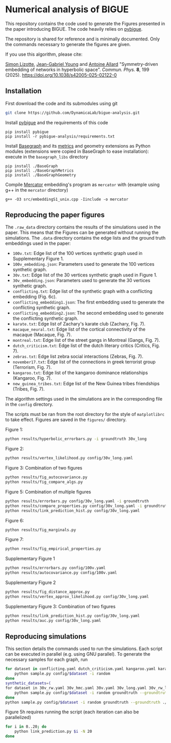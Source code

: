 # Numerical analysis of BIGUE

This repository contains the code used to generate the Figures presented in the paper introducing BIGUE. The code heavily relies on [pybigue].

The repository is shared for reference and is minimally documented. Only the commands necessary to generate the figures are given.

If you use this algorithm, please cite:

[Simon Lizotte](https://siliz4.github.io), [Jean-Gabriel Young](https://jgyoung.ca) and [Antoine Allard](https://antoineallard.github.io)
"Symmetry-driven embedding of networks in hyperbolic space". _Commun. Phys._ __8__, 199 (2025).
https://doi.org/10.1038/s42005-025-02122-0

## Installation

First download the code and its submodules using git
```sh
git clone https://github.com/DynamicaLab/bigue-analysis.git
```
Install [pybigue] and the requirements of this code
```
pip install pybigue
pip install -r pybigue-analysis/requirements.txt
```
Install [Basegraph](https://github.com/BaseGraph/BaseGraph.git) and its [metrics](https://github.com/BaseGraph/BaseGraphMetrics) and geometry extensions as Python modules (extensions were copied in BaseGraph to ease installation): execute in the `basegraph_libs` directory
```
pip install ./BaseGraph
pip install ./BaseGraphMetrics
pip install ./BaseGraphGeometry
```

Compile [Mercator](https://github.com/networkgeometry/mercator) embedding's program as `mercator` with (example using g++ in the `mercator` directory)
```{sh}
g++ -O3 src/embeddingS1_unix.cpp -Iinclude -o mercator
```

## Reproducing the paper figures

The `.raw_data` directory contains the results of the simulations used in the paper.
This means that the Figures can be generated without running the simulations.
The `.data` directory contains the edge lists and the ground truth embeddings used in the paper:

- `100v.txt`: Edge list of the 100 vertices synthetic graph used in Supplementary Figure 1.
- `100v_embedding.json`: Parameters used to generate the 100 vertices synthetic graph.
- `30v.txt`: Edge list of the 30 vertices synthetic graph used in Figure 1.
- `30v_embedding.json`: Parameters used to generate the 30 vertices synthetic graph.
- `conflicting.txt`: Edge list of the synthetic graph with a conflicting embedding (Fig. 6c).
- `conflicting_embedding1.json`: The first embedding used to generate the conflicting synthetic graph.
- `conflicting_embedding2.json`: The second embedding used to generate the conflicting synthetic graph.
- `karate.txt`: Edge list of Zachary's karate club (Zachary, Fig. 7).
- `macaque_neural.txt`: Edge list of the cortical connectivity of the macaque (Macaque, Fig. 7).
- `montreal.txt`: Edge list of the street gangs in Montreal (Gangs, Fig. 7).
- `dutch_criticism.txt`: Edge list of the dutch literary critics (Critics, Fig. 7).
- `zebras.txt`: Edge list zebra social interactions (Zebras, Fig. 7).
- `november17.txt`: Edge list of the connections in greek terrorist group (Terrorism, Fig. 7).
- `kangaroo.txt`: Edge list of the kangaroo dominance relationships (Kangaroo, Fig. 7).
- `new_guinea_tribes.txt`: Edge list of the New Guinea tribes friendships (Tribes, Fig. 7).

The algorithm settings used in the simulations are in the corresponding file in the `config` directory.

The scripts must be ran from the root directory for the style of `matplotlibrc` to take effect.
Figures are saved in the `figures/` directory.

Figure 1:
```sh
python results/hyperbolic_errorbars.py -i groundtruth 30v_long
```

Figure 2:
```sh
python results/vertex_likelihood.py config/30v_long.yaml
```

Figure 3: Combination of two figures
```sh
python results/fig_autocovariance.py
python results/fig_compare_algs.py
```

Figure 5: Combination of multiple figures
```sh
python results/errorbars.py config/30v_long.yaml -i groundtruth
python results/compare_properties.py config/30v_long.yaml -i groundtruth
python results/link_prediction_hist.py config/30v_long.yaml
```

Figure 6:
```sh
python results/fig_marginals.py
```

Figure 7:
```sh
python results/fig_empirical_properties.py
```

Supplementary Figure 1
```sh
python results/errorbars.py config/100v.yaml
python results/autocovariance.py config/100v.yaml
```

Supplementary Figure 2
```sh
python results/fig_distance_approx.py
python results/vertex_approx_likelihood.py config/30v_long.yaml
```

Supplementary Figure 3: Combination of two figures
```sh
python results/link_prediction_hist.py config/30v_long.yaml
python results/auc.py config/30v_long.yaml
```

## Reproducing simulations

This section details the commands used to run the simulations.
Each script can be executed in parallel (e.g. using GNU parallel). To generate the necessary samples for each graph, run
```sh
for dataset in conflicting.yaml dutch_criticism.yaml kangaroo.yaml karate.yaml macaque_neural.yaml montreal.yaml new_guinea_tribes.yaml november17.yaml zebras.yaml; do
    python sample.py config/$dataset -i random
done
synthetic_datasets=(
for dataset in 30v_rw.yaml 30v_hmc.yaml 30v.yaml 30v_long.yaml 30v_rw_long.yaml); do
    python sample.py config/$dataset -i random groundtruth --groundtruth ./.data/30v.txt ./.data/30v_embedding.json
done
python sample.py config/$dataset -i random groundtruth --groundtruth ./.data/100v.txt ./.data/100v_embedding.json
```
Figure 5h requires running the script (each iteration can also be parallelized)
```sh
for i in 0..20; do
    python link_prediction.py $i -N 20
done
```

[pybigue]: https://github.com/DynamicaLab/bigue
